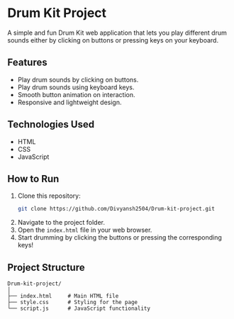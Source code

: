# Drum Kit Project

A simple and fun Drum Kit web application that lets you play different drum sounds either by clicking on buttons or pressing keys on your keyboard.

## Features

- Play drum sounds by clicking on buttons.
- Play drum sounds using keyboard keys.
- Smooth button animation on interaction.
- Responsive and lightweight design.

## Technologies Used

- HTML
- CSS
- JavaScript

## How to Run

1. Clone this repository:
   ```bash
   git clone https://github.com/Divyansh2504/Drum-kit-project.git
   ```
2. Navigate to the project folder.
3. Open the `index.html` file in your web browser.
4. Start drumming by clicking the buttons or pressing the corresponding keys!

## Project Structure

```
Drum-kit-project/
│
├── index.html     # Main HTML file
├── style.css      # Styling for the page
└── script.js      # JavaScript functionality
```
